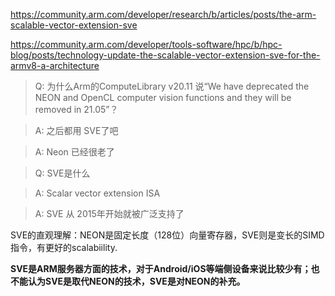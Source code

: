 
https://community.arm.com/developer/research/b/articles/posts/the-arm-scalable-vector-extension-sve

https://community.arm.com/developer/tools-software/hpc/b/hpc-blog/posts/technology-update-the-scalable-vector-extension-sve-for-the-armv8-a-architecture


>Q: 为什么Arm的ComputeLibrary v20.11 说“We have deprecated the NEON and OpenCL computer vision functions and they will be removed in 21.05”？

>A: 之后都用 SVE了吧

>A: Neon 已经很老了

>Q: SVE是什么

>A: Scalar vector extension ISA

>A: SVE 从 2015年开始就被广泛支持了

SVE的直观理解：NEON是固定长度（128位）向量寄存器，SVE则是变长的SIMD指令，有更好的scalabiility.

**SVE是ARM服务器方面的技术，对于Android/iOS等端侧设备来说比较少有；也不能认为SVE是取代NEON的技术，SVE是对NEON的补充。**
